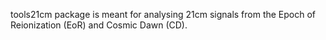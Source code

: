 tools21cm package is meant for analysing 21cm signals from the Epoch of Reionization (EoR) and Cosmic Dawn (CD).
